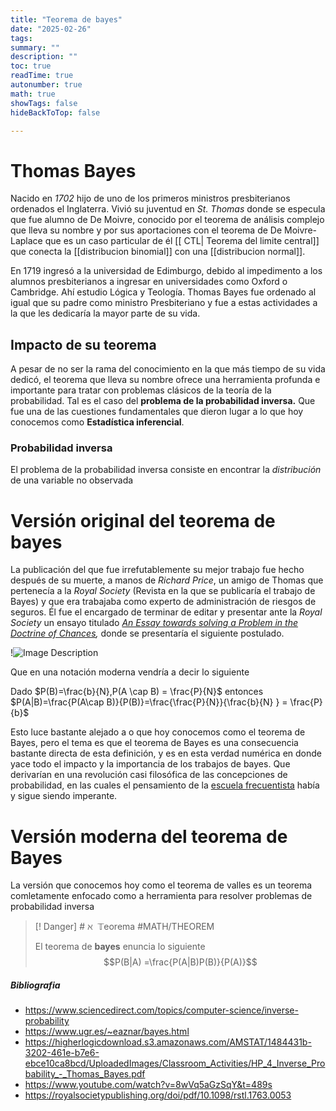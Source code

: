 ```yaml
---
title: "Teorema de bayes"
date: "2025-02-26"
tags: 
summary: ""
description: ""
toc: true
readTime: true
autonumber: true
math: true
showTags: false
hideBackToTop: false

---
```

# Thomas Bayes

Nacido en *1702* hijo de uno de los primeros ministros presbiterianos ordenados el Inglaterra. Vivió su juventud en *St. Thomas* donde se especula que fue alumno de De Moivre, conocido por el teorema de  análisis complejo que lleva su nombre y por sus aportaciones con el teorema de De Moivre-Laplace que es un caso particular de él [[ CTL| Teorema del limite central]] que conecta la [[distribucion binomial]] con una [[distribucion normal]].

En 1719 ingresó a la universidad de Edimburgo, debido al impedimento a los alumnos presbiterianos a ingresar en universidades como Oxford o Cambridge. Ahí estudio Lógica y Teología.  Thomas Bayes fue ordenado al igual que su padre como ministro Presbiteriano y fue a estas actividades a la que les dedicaría la mayor parte de su vida.


## Impacto de su teorema

A pesar de no ser la rama del conocimiento en la que más tiempo de su vida dedicó, el teorema que lleva su nombre ofrece una herramienta profunda e importante para tratar con problemas clásicos de la teoría de la probabilidad. Tal es el caso del **problema de la probabilidad inversa.** Que fue una de las cuestiones fundamentales que dieron lugar a lo que hoy conocemos como **Estadística inferencial**.




### Probabilidad inversa

El problema de la probabilidad inversa consiste en encontrar la *distribución* de una variable no observada


# Versión original del teorema de bayes 

La publicación del que fue irrefutablemente su mejor trabajo fue hecho después de su muerte, a manos de *Richard Price*, un amigo de Thomas que pertenecía a la *Royal Society* (Revista en la que se publicaría el trabajo de Bayes) y que era trabajaba como experto de administración de riesgos de seguros. Él fue el encargado de terminar de editar y presentar ante la *Royal Society* un ensayo titulado *[An Essay towards solving a Problem in the Doctrine of Chances](https://royalsocietypublishing.org/doi/pdf/10.1098/rstl.1763.0053),* donde se presentaría el siguiente postulado.

!![Image Description](https://matutedevelop.github.io/blogg/images/Pasted%20image%2020250319184634.png)

Que en una notación moderna vendría a decir lo siguiente

Dado $P(B)=\frac{b}{N},P(A \cap B) = \frac{P}{N}$ entonces $P(A|B)=\frac{P(A\cap B)}{P(B)}=\frac{\frac{P}{N}}{\frac{b}{N} } = \frac{P}{b}$

Esto luce bastante alejado a o que hoy conocemos como el teorema de Bayes, pero el tema es que el teorema de Bayes es una consecuencia bastante directa de esta definición, y es en esta verdad  numérica en donde yace todo el impacto y la importancia de los trabajos de bayes. Que derivarían en una revolución casi filosófica de las concepciones de probabilidad, en las cuales el pensamiento de la [escuela frecuentista](https://www.youtube.com/watch?v=8wVq5aGzSqY&t=489s) había y sigue siendo imperante. 



# Versión moderna del teorema de Bayes

La versión que conocemos hoy como el teorema de valles es un teorema comletamente enfocado como a herramienta para resolver problemas de probabilidad inversa


> [! Danger] # $\aleph~~\mathbb{T}\mathrm{eorema}$ 
> #MATH/THEOREM 
> 
> El teorema de **bayes** enuncia lo siguiente
> $$P(B|A) =\frac{P(A|B)P(B)}{P(A)}$$




##### Bibliografia 


- https://www.sciencedirect.com/topics/computer-science/inverse-probability
- https://www.ugr.es/~eaznar/bayes.html
- https://higherlogicdownload.s3.amazonaws.com/AMSTAT/1484431b-3202-461e-b7e6-ebce10ca8bcd/UploadedImages/Classroom_Activities/HP_4_Inverse_Probability_-_Thomas_Bayes.pdf
- https://www.youtube.com/watch?v=8wVq5aGzSqY&t=489s
- https://royalsocietypublishing.org/doi/pdf/10.1098/rstl.1763.0053